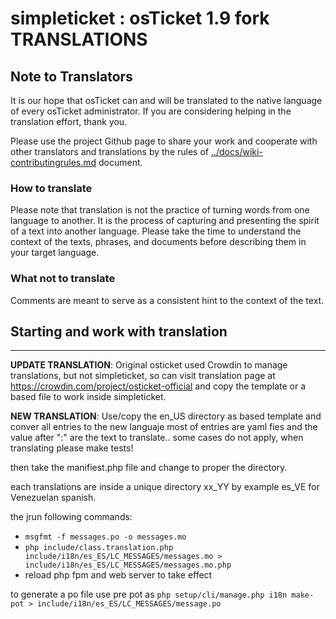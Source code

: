simpleticket : osTicket 1.9 fork TRANSLATIONS
==========================================

## Note to Translators ##

It is our hope that osTicket can and will be translated to the native
language of every osTicket administrator. If you are considering helping in
the translation effort, thank you.

Please use the project Github page to share your work and cooperate with
other translators and translations by the rules of [../docs/wiki-contributingrules.md](../docs/wiki-contributingrules.md) document.

### How to translate ###

Please note that translation is not the practice of turning words from one
language to another. It is the process of capturing and presenting the
spirit of a text into another language. Please take the time to understand
the context of the texts, phrases, and documents before describing them in
your target language.

### What not to translate ###

Comments are meant to serve as a consistent hint to the context of the text.

## Starting and work with translation ##
--------------------------

**UPDATE TRANSLATION**: 
Original osticket used Crowdin to manage translations, but not simpleticket, 
so can visit translation page at https://crowdin.com/project/osticket-official 
and copy the template or a based file to work inside simpleticket.

**NEW TRANSLATION**: 
Use/copy the en_US directory as based template and conver all entries to 
the new languaje most of entries are yaml fies and the value after ":" are 
the text to translate.. some cases do not apply, when translating please make tests!

then take the manifiest.php file and change to proper the directory.

each translations are inside a unique directory xx_YY by example es_VE for Venezuelan spanish.

the jrun following commands:

* `msgfmt -f messages.po -o messages.mo`
* `php include/class.translation.php include/i18n/es_ES/LC_MESSAGES/messages.mo > include/i18n/es_ES/LC_MESSAGES/messages.mo.php`
* reload php fpm and web server to take effect

to generate a po file use pre pot as `php setup/cli/manage.php i18n make-pot > include/i18n/es_ES/LC_MESSAGES/message.po`

